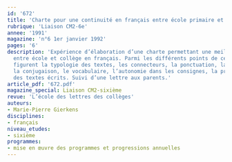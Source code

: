 ```yaml
---
id: '672'
title: 'Charte pour une continuité en français entre école primaire et collège'
rubrique: 'Liaison CM2-6e'
annee: '1991'
magazine: 'n°6 1er janvier 1992'
pages: '6'
description: 'Expérience d’élaboration d’une charte permettant une meilleure harmonisation
  entre école et collège en français. Parmi les différents points de cette charte
  figurent la typologie des textes, les connecteurs, la ponctuation, la grammaire,
  la conjugaison, le vocabulaire, l’autonomie dans les consignes, la présentation
  des textes écrits. Suivi d’une lettre aux parents.'
article_pdf: '672.pdf'
magazine_special: Liaison CM2-sixième
revue: 'L’école des lettres des collèges'
auteurs:
- Marie-Pierre Gierkens
disciplines:
- français
niveau_etudes:
- sixième
programmes:
- mise en œuvre des programmes et progressions annuelles
---
```

